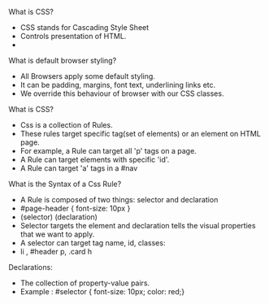 What is CSS?
- CSS stands for Cascading Style Sheet
- Controls presentation of HTML.
- 

What is default browser styling?
- All Browsers apply some default styling.
- It can be padding, margins, font text, underlining links etc.
- We override this behaviour of browser with our CSS classes.

What is CSS?
- Css is a collection of Rules.
- These rules target specific tag(set of elements) or an element on HTML page.
- For example, a Rule can target all 'p' tags on a page.
- A Rule can target elements with specific 'id'.
- A Rule can target 'a' tags in a #nav


What is the Syntax of a Css Rule?
- A Rule is composed of two things: selector and declaration
- #page-header { font-size: 10px } 
- (selector)     (declaration)
- Selector targets the element and declaration tells the visual properties that we want to apply.
- A selector can target tag name, id, classes:
- li , #header p, .card h


Declarations:
- The collection of property-value pairs.
- Example : #selector { font-size: 10px; color: red;}

